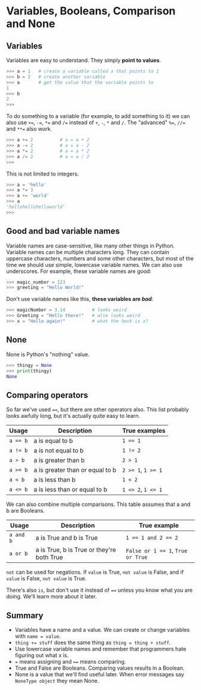 # Variables, Booleans, Comparison and None

## Variables

Variables are easy to understand. They simply **point to values**.

```python
>>> a = 1   # create a variable called a that points to 1
>>> b = 2   # create another variable
>>> a       # get the value that the variable points to
1
>>> b
2
>>>
```

To do something to a variable (for example, to add something to it) we can also use `+=`, `-=`, `*=` and `/=` instead of `+`, `-`, `*` and `/`. The "advanced" `%=`, `//=` and `**=` also work.

```python
>>> a += 2          # a = a + 2
>>> a -= 2          # a = a - 2
>>> a *= 2          # a = a * 2
>>> a /= 2          # a = a / 2
>>>
```

This is not limited to integers.

```python
>>> a = 'hello'
>>> a *= 3
>>> a += 'world'
>>> a
'hellohellohelloworld'
>>>
```

## Good and bad variable names

Variable names are case-sensitive, like many other things in Python. Variable names can be multiple characters long. They can contain uppercase characters, numbers and some other characters, but most of the time we should use simple, lowercase variable names. We can also use underscores. For example, these variable names are good:

```python
>>> magic_number = 123
>>> greeting = "Hello World!"
```

Don't use variable names like this, **these variables are _bad_**:

```python
>>> magicNumber = 3.14          # looks weird
>>> Greeting = "Hello there!"   # also looks weird
>>> x = "Hello again!"          # what the heck is x?
```

## None

None is Python's "nothing" value.

```python
>>> thingy = None
>>> print(thingy)
None
```

## Comparing operators

So far we've used `==`, but there are other operators also. This list probably looks awfully long, but it's actually quite easy to learn.

| Usage    | Description                     | True examples      |
| -------- | ------------------------------- | ------------------ |
| `a == b` | a is equal to b                 | `1 == 1`           |
| `a != b` | a is not equal to b             | `1 != 2`           |
| `a > b`  | a is greater than b             | `2 > 1`            |
| `a >= b` | a is greater than or equal to b | `2 >= 1`, `1 >= 1` |
| `a < b`  | a is less than b                | `1 < 2`            |
| `a <= b` | a is less than or equal to b    | `1 <= 2`, `1 <= 1` |

We can also combine multiple comparisons. This table assumes that a and b are Booleans.

| Usage     | Description                               | True example                      |
| --------- | ----------------------------------------- | --------------------------------- |
| `a and b` | a is True and b is True                   | `1 == 1 and 2 == 2`               |
| `a or b`  | a is True, b is True or they're both True | `False or 1 == 1`, `True or True` |

`not` can be used for negations. If `value` is True, `not value` is False, and if `value` is False, `not value` is True.

There's also `is`, but don't use it instead of `==` unless you know what you are doing. We'll learn more about it later.

## Summary

* Variables have a name and a value. We can create or change variables with `name = value`.
* `thing += stuff` does the same thing as `thing = thing + stuff`.
* Use lowercase variable names and remember that programmers hate figuring out what x is.
* `=` means assigning and `==` means comparing.
* True and False are Booleans. Comparing values results in a Boolean.
* None is a value that we'll find useful later. When error messages say `NoneType object` they mean None.
